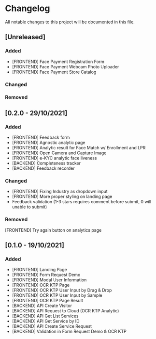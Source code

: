 # Changelog

All notable changes to this project will be documented in this file.

## [Unreleased]

### Added
- [FRONTEND] Face Payment Registration Form
- [FRONTEND] Face Payment Webcam Photo Uploader
- [FRONTEND] Face Payment Store Catalog

### Changed

### Removed


## [0.2.0 - 29/10/2021]
### Added
- [FRONTEND] Feedback form
- [FRONTEND] Agnostic analytic page
- [FRONTEND] Analytic result for Face Match w/ Enrollment and LPR
- [FRONTEND] Open Camera and Capture Image
- [FRONTEND] e-KYC analytic face liveness
- [BACKEND] Completeness tracker
- [BACKEND] Feedback recorder
### Changed
- [FRONTEND] Fixing Industry as dropdown input
- [FRONTEND] More proper styling on landing page
- Feedback validation (1-3 stars requires comment before submit, 0 will unable to submit)
### Removed
[FRONTEND] Try again button on analytics page
## [0.1.0 - 19/10/2021]

### Added

- [FRONTEND] Landing Page
- [FRONTEND] Form Request Demo
- [FRONTEND] Modal User Information
- [FRONTEND] OCR KTP Page
- [FRONTEND] OCR KTP User Input by Drag & Drop
- [FRONTEND] OCR KTP User Input by Sample
- [FRONTEND] OCR KTP Page Result
- [BACKEND] API Create Visitor
- [BACKEND] API Request to Cloud (OCR KTP Analytic)
- [BACKEND] API Get List Services
- [BACKEND] API Get Service by ID
- [BACKEND] API Create Service Request
- [BACKEND] Validation in Form Request Demo & OCR KTP
